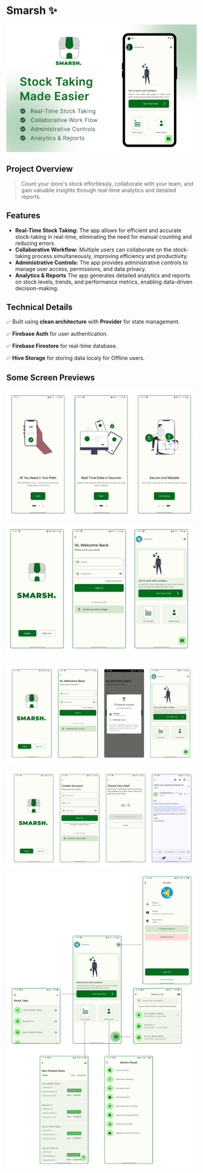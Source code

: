 # Smarsh ✨

![Alt text](https://github.com/ianshaloom/Flutter-App-Releases/blob/9daac0dfd8cd8860b82e87bb8c77e653f100facd/Smarsh/Stock.jpg)

## Project Overview

>  Count your store's stock effortlessly, collaborate with your team, and gain valuable insights through real-time analytics and detailed reports.

## Features

  * **Real-Time Stock Taking:**  The app allows for efficient and accurate stock-taking in real-time, eliminating the need for manual counting and reducing errors.
  * **Collaborative Workflow:**  Multiple users can collaborate on the stock-taking process simultaneously, improving efficiency and productivity.
  * **Administrative Controls:**  The app provides administrative controls to manage user access, permissions, and data privacy.
  * **Analytics & Reports** The app generates detailed analytics and reports on stock levels, trends, and performance metrics, enabling data-driven decision-making.

## Technical Details

✅ Built using **clean architecture** with **Provider** for state management.

✅ **Firebase Auth** for user authentication.

✅ **Firebase Firestore** for real-time database.

✅ **Hive Storage** for storing data localy for Offline users.


 
## Some Screen Previews

![Alt text](https://github.com/ianshaloom/Flutter-App-Releases/blob/main/Smarsh/user%20onboard.png)

![Alt text](https://github.com/ianshaloom/Flutter-App-Releases/blob/main/Smarsh/login%20email%26password.png)

![Alt text](https://github.com/ianshaloom/Flutter-App-Releases/blob/main/Smarsh/login%20with%20google.png)

![Alt text](https://github.com/ianshaloom/Flutter-App-Releases/blob/main/Smarsh/create%20account.png)

![Alt text](https://github.com/ianshaloom/Flutter-App-Releases/blob/main/Smarsh/from-homepage.png)
